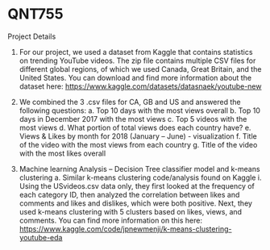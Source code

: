 # QNT755

Project Details 

1.	For our project, we used a dataset from Kaggle that contains statistics on trending YouTube videos. The zip file contains multiple CSV files for different global regions, of which we used Canada, Great Britain, and the United States. You can download and find more information about the dataset here: https://www.kaggle.com/datasets/datasnaek/youtube-new

2.	We combined the 3 .csv files for CA, GB and US and answered the following questions:
    a.	Top 10 days with the most views overall
    b.  Top 10 days in December 2017 with the most views
    c.  Top 5 videos with the most views
    d.  What portion of total views does each country have?
    e.  Views & Likes by month for 2018 (January – June) - visualization
    f.  Title of the video with the most views from each country
    g.	Title of the video with the most likes overall

3.	Machine learning Analysis – Decision Tree classifier model and k-means clustering
    a.	Similar k-means clustering code/analysis found on Kaggle
       i.	Using the USvideos.csv data only, they first looked at the frequency of each category ID, then analyzed the correlation between likes and comments and likes
       and dislikes, which were both positive. Next, they used k-means clustering with 5 clusters based on likes, views, and comments. You can find more information on
       this here: https://www.kaggle.com/code/jpnewmenji/k-means-clustering-youtube-eda 
